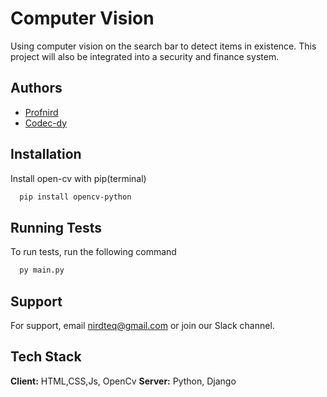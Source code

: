 
# Computer Vision

Using computer vision on the search bar to detect items in existence.
This project will also be integrated into a security and finance system.



## Authors

- [Profnird](https://github.com/Profnird)
- [Codec-dy](https://github.com/Codec-dy)


## Installation

Install open-cv with pip(terminal)

```bash
  pip install opencv-python
```
    
## Running Tests

To run tests, run the following command

```bash
  py main.py
```

## Support

For support, email nirdteq@gmail.com or join our Slack channel.


## Tech Stack

**Client:** HTML,CSS,Js,
OpenCv
**Server:** Python, Django

